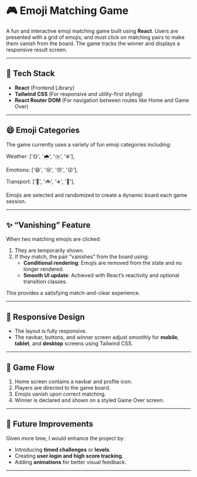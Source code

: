 # 🎮 Emoji Matching Game

A fun and interactive emoji matching game built using **React**. Users are presented with a grid of emojis, and must click on matching pairs to make them vanish from the board. The game tracks the winner and displays a responsive result screen.

---

## 🔧 Tech Stack

- **React** (Frontend Library)
- **Tailwind CSS** (For responsive and utility-first styling)
- **React Router DOM** (For navigation between routes like Home and Game Over)

---

## 😄 Emoji Categories

The game currently uses a variety of fun emoji categories including:

Weather: ['🌞', '🌧️', '⛈️', '❄️'],

Emotions: ['😄', '😢', '😠', '😲'],
  
Transport: ['🚗', '🚲', '✈️', '🚀'],

Emojis are selected and randomized to create a dynamic board each game session.

---

## ✨ “Vanishing” Feature

When two matching emojis are clicked:

1. They are temporarily shown.
2. If they match, the pair “vanishes” from the board using:
   - **Conditional rendering**: Emojis are removed from the state and no longer rendered.
   - **Smooth UI update**: Achieved with React’s reactivity and optional transition classes.

This provides a satisfying match-and-clear experience.

---

## 📱 Responsive Design

- The layout is fully responsive.
- The navbar, buttons, and winner screen adjust smoothly for **mobile**, **tablet**, and **desktop** screens using Tailwind CSS.

---

## 🔄 Game Flow

1. Home screen contains a navbar and profile icon.
2. Players are directed to the game board.
3. Emojis vanish upon correct matching.
4. Winner is declared and shown on a styled Game Over screen.

---

## 🚀 Future Improvements

Given more time, I would enhance the project by:

- Introducing **timed challenges** or **levels**.
- Creating **user login and high score tracking**.
- Adding **animations** for better visual feedback.

---
